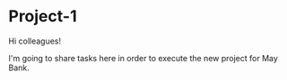 # Project-1

Hi colleagues!

I'm going to share tasks here in order to execute the new project for May Bank.

